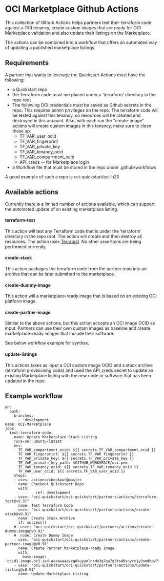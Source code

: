# OCI Marketplace Github Actions

This collection of Github Actions helps partners test their terraform code against a OCI tenancy, create custom images that are ready for OCI Marketplace validation and also update their listings on the Marketplace.

The actions can be combined into a workflow that offers an automated way of updating a published marketplace listings.

## Requirements
A partner that wants to leverage the Quickstart Actions must have the following:

- a Quickstart repo
- the Terraform code must me placed under a 'terraform' directory in the repo root
- The following OCI credentials must be saved as Github secrets in the repo. This requires admin privileges on the repo. The terraform code will be tested against this tenancy, so resources will be created and destroyed in this account. Also, with each run the "create-image" actions will create custom images in this tenancy, make sure to clean these up.
  - TF_VAR_user_ocid
  - TF_VAR_fingerprint
  - TF_VAR_private_key
  - TF_VAR_tenancy_ocid
  - TF_VAR_compartment_ocid
  - API_creds -- for Marketplace login
- a Workflow file that must be stored in the repo under .github/workflows

A good example of such a repo is oci-quickstart/oci-h20

## Available actions

Currently there is a limited number of actions available, which can support the automated update of an existing marketplace listing.

#### terraform-test
This action will test any Terraform code that is under the 'terraform' directory in the repo root. The action will create and then destroy all resources.
The action uses [Terratest](https://github.com/gruntwork-io/terratest). No other assertions are being performed currently.

#### create-stack
This action packages the terraform code from the partner repo into an archive that can be later submitted to the marketplace.

#### create-dummy-image
This action will a marketplace-ready image that is based on an existing OCI platform image.

#### create-partner-image
Similar to the above actions, but this action accepts an OCI image OCID as input. Partners can use their own custom images as baseline and create marketplace-ready images that include their software.

See below workflow example for synthax.

#### update-listings
This actions takes as input a OCI custom image OCID and a stack archive (terraform provisioning code) and used the API_creds secret to update an existing Marketplace listing with the new code or software that has been updated in the repo.


## Example workflow

```
on:
  push:
    branches:
      - 'development'
name: OCI-Marketplace
jobs:
  test-terraform-code:
    name: Update Marketplace Stack Listing
    runs-on: ubuntu-latest
    env:
      TF_VAR_compartment_ocid: ${{ secrets.TF_VAR_compartment_ocid }}
      TF_VAR_fingerprint: ${{ secrets.TF_VAR_fingerprint }}
      TF_VAR_private_key: ${{ secrets.TF_VAR_private_key }}
      TF_VAR_private_key_path: $GITHUB_WORKSPACE/oci.pem
      TF_VAR_tenancy_ocid: ${{ secrets.TF_VAR_tenancy_ocid }}
      TF_VAR_user_ocid: ${{ secrets.TF_VAR_user_ocid }}
    steps:
    - uses: actions/checkout@master
      name: Checkout Quickstart Repo
      with:
              ref: development
    - uses: "oci-quickstart/oci-quickstart/partners/actions/terraform-test@v0.91"
      name: Test Terraform Code
    - uses: "oci-quickstart/oci-quickstart/partners/actions/create-stack@v0.91"
      name: Create Stack Archive
      if: success()
    #- user: "oci-quickstart/oci-quickstart/partners/actions/create-dummy-image@v0.91"
    #  name: Create Dummy Image
    - uses: "oci-quickstart/oci-quickstart/partners/actions/create-partner-image@v0.91"
      name: Create Partner Marketplace-ready Image
      with:
        base-image: 'ocid1.image.oc1.iad.aaaaaaaavxqdkuyamlnrdo3q7qa7q3tsd6vnyrxjy3nmdbpv7fs7um53zh5q'
    - uses: "oci-quickstart/oci-quickstart/partners/actions/update-listing@v0.91"
      name: Update Marketplace Listing

```
